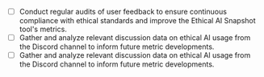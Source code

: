 - [ ] Conduct regular audits of user feedback to ensure continuous compliance with ethical standards and improve the Ethical AI Snapshot tool's metrics. 
- [ ] Gather and analyze relevant discussion data on ethical AI usage from the Discord channel to inform future metric developments. 
- [ ] Gather and analyze relevant discussion data on ethical AI usage from the Discord channel to inform future metric developments.